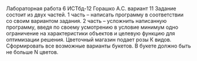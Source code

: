 Лабораторная работа 6 ИСТбд-12 Горашко А.С. вариант 11
Задание состоит из двух частей. 
1 часть – написать программу в соответствии со своим вариантом задания.
2 часть – усложнить написанную программу, введя по своему усмотрению в условие минимум одно ограничение на характеристики объектов и целевую функцию для оптимизации решения.
Цветочный магазин подает розы К видов. Сформировать все возможные варианты букетов. В букете должно быть не больше N цветов.
